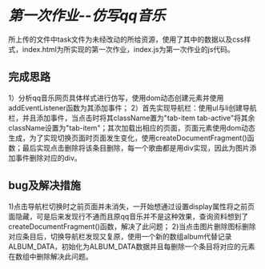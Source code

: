 # ***第一次作业--仿写qq音乐***

所上传的文件中task文件为未经改动的所给资源，使用了其中的数据以及css样式，index.html为所实现的第一次作业，index.js为第一次作业的js代码。

## 完成思路

1）分析qq音乐网页具体样式进行仿写，使用dom动态创建元素并使用addEventListener函数为其添加事件；
2）首先实现导航栏：使用ul与li创建导航栏，并且添加事件，当点击时将其className置为"tab-item tab-active"将其余className设置为"tab-item"；其次加载出相应的页面，页面元素使用dom动态生成，为了实现切换页面时页面发生变化，使用createDocumentFragment()函数；最后实现点击删除将该条目删除，每一个歌曲都是用div实现，因此为图片添加事件删除对应的div。

## bug及解决措施

1)点击导航栏切换时之前页面并未消失，一开始想通过设置display属性将之前页面隐藏，可是后来发现行不通而且原qq音乐并不是这种效果，查询资料想到了createDocumentFragment()函数，解决了此问题；
2)当点击图片删除图标删除对应条目后，切换导航栏发现又复原，使用一个新的数组album代替记录ALBUM_DATA，初始化为ALBUM_DATA数据并且每删除一个条目将对应的元素在数组中删除解决此问题。
